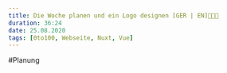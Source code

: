 ```yaml
---
title: Die Woche planen und ein Logo designen [GER | EN]👨🏼‍💻
duration: 36:24
date: 25.08.2020
tags: [0to100, Webseite, Nuxt, Vue]
---
```


#Planung



